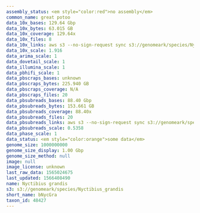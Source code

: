 ```yaml
---
assembly_status: <em style="color:red">no assembly</em>
common_name: great potoo
data_10x_bases: 129.64 Gbp
data_10x_bytes: 63.015 GB
data_10x_coverage: 129.64x
data_10x_files: 8
data_10x_links: aws s3 --no-sign-request sync s3://genomeark/species/Nyctibius_grandis/bNycGra1/genomic_data/10x/ .<br>
data_10x_scale: 1.916
data_arima_scale: 1
data_dovetail_scale: 1
data_illumina_scale: 1
data_pbhifi_scale: 1
data_pbscraps_bases: unknown
data_pbscraps_bytes: 225.940 GB
data_pbscraps_coverage: N/A
data_pbscraps_files: 20
data_pbsubreads_bases: 88.40 Gbp
data_pbsubreads_bytes: 153.661 GB
data_pbsubreads_coverage: 88.40x
data_pbsubreads_files: 20
data_pbsubreads_links: aws s3 --no-sign-request sync s3://genomeark/species/Nyctibius_grandis/bNycGra1/genomic_data/pacbio/ . --exclude "*scraps.bam* --exclude "*ccs.bam*"<br>
data_pbsubreads_scale: 0.5358
data_phase_scale: 1
data_status: <em style="color:orange">some data</em>
genome_size: 1000000000
genome_size_display: 1.00 Gbp
genome_size_method: null
image: null
image_license: unknown
last_raw_data: 1565024675
last_updated: 1566408490
name: Nyctibius grandis
s3: s3://genomeark/species/Nyctibius_grandis
short_name: bNycGra
taxon_id: 48427
---
```

